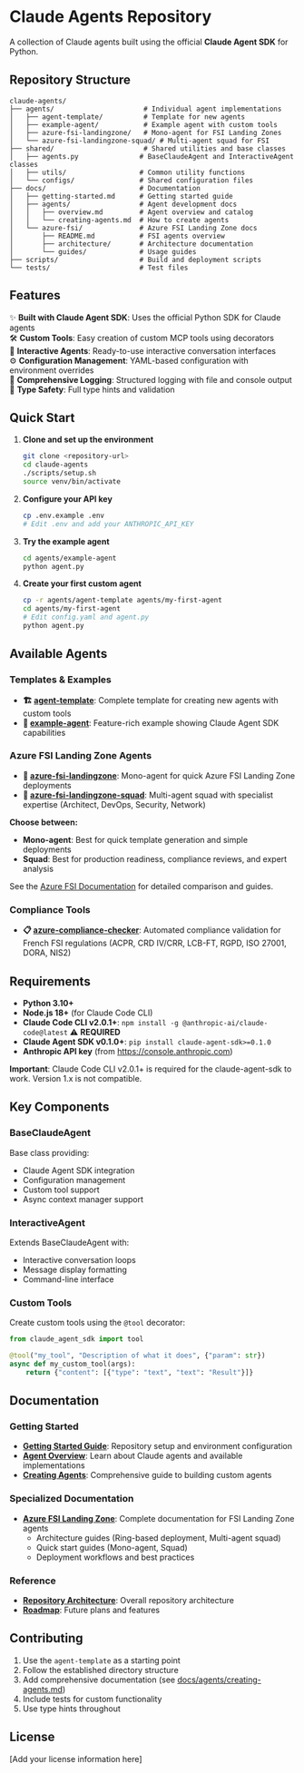 # Claude Agents Repository

A collection of Claude agents built using the official **Claude Agent SDK** for Python.

## Repository Structure

```
claude-agents/
├── agents/                      # Individual agent implementations
│   ├── agent-template/          # Template for new agents
│   ├── example-agent/           # Example agent with custom tools
│   ├── azure-fsi-landingzone/   # Mono-agent for FSI Landing Zones
│   └── azure-fsi-landingzone-squad/ # Multi-agent squad for FSI
├── shared/                      # Shared utilities and base classes
│   ├── agents.py               # BaseClaudeAgent and InteractiveAgent classes
│   ├── utils/                  # Common utility functions
│   └── configs/                # Shared configuration files
├── docs/                       # Documentation
│   ├── getting-started.md      # Getting started guide
│   ├── agents/                 # Agent development docs
│   │   ├── overview.md         # Agent overview and catalog
│   │   └── creating-agents.md  # How to create agents
│   └── azure-fsi/              # Azure FSI Landing Zone docs
│       ├── README.md           # FSI agents overview
│       ├── architecture/       # Architecture documentation
│       └── guides/             # Usage guides
├── scripts/                    # Build and deployment scripts
└── tests/                      # Test files
```

## Features

✨ **Built with Claude Agent SDK**: Uses the official Python SDK for Claude agents  
🛠️ **Custom Tools**: Easy creation of custom MCP tools using decorators  
🤖 **Interactive Agents**: Ready-to-use interactive conversation interfaces  
⚙️ **Configuration Management**: YAML-based configuration with environment overrides  
📝 **Comprehensive Logging**: Structured logging with file and console output  
🎯 **Type Safety**: Full type hints and validation  

## Quick Start

1. **Clone and set up the environment**
   ```bash
   git clone <repository-url>
   cd claude-agents
   ./scripts/setup.sh
   source venv/bin/activate
   ```

2. **Configure your API key**
   ```bash
   cp .env.example .env
   # Edit .env and add your ANTHROPIC_API_KEY
   ```

3. **Try the example agent**
   ```bash
   cd agents/example-agent
   python agent.py
   ```

4. **Create your first custom agent**
   ```bash
   cp -r agents/agent-template agents/my-first-agent
   cd agents/my-first-agent
   # Edit config.yaml and agent.py
   python agent.py
   ```

## Available Agents

### Templates & Examples
- **🏗️ [agent-template](agents/agent-template/)**: Complete template for creating new agents with custom tools
- **🎯 [example-agent](agents/example-agent/)**: Feature-rich example showing Claude Agent SDK capabilities

### Azure FSI Landing Zone Agents
- **🏦 [azure-fsi-landingzone](docs/azure-fsi/)**: Mono-agent for quick Azure FSI Landing Zone deployments
- **👥 [azure-fsi-landingzone-squad](docs/azure-fsi/)**: Multi-agent squad with specialist expertise (Architect, DevOps, Security, Network)

**Choose between:**
- **Mono-agent**: Best for quick template generation and simple deployments
- **Squad**: Best for production readiness, compliance reviews, and expert analysis

See the [Azure FSI Documentation](docs/azure-fsi/) for detailed comparison and guides.

### Compliance Tools
- **📋 [azure-compliance-checker](agents/azure-compliance-checker/)**: Automated compliance validation for French FSI regulations (ACPR, CRD IV/CRR, LCB-FT, RGPD, ISO 27001, DORA, NIS2)

## Requirements

- **Python 3.10+**
- **Node.js 18+** (for Claude Code CLI)
- **Claude Code CLI v2.0.1+**: `npm install -g @anthropic-ai/claude-code@latest` ⚠️ **REQUIRED**
- **Claude Agent SDK v0.1.0+**: `pip install claude-agent-sdk>=0.1.0`
- **Anthropic API key** (from https://console.anthropic.com)

**Important**: Claude Code CLI v2.0.1+ is required for the claude-agent-sdk to work. Version 1.x is not compatible.

## Key Components

### BaseClaudeAgent
Base class providing:
- Claude Agent SDK integration
- Configuration management  
- Custom tool support
- Async context manager support

### InteractiveAgent
Extends BaseClaudeAgent with:
- Interactive conversation loops
- Message display formatting
- Command-line interface

### Custom Tools
Create custom tools using the `@tool` decorator:

```python
from claude_agent_sdk import tool

@tool("my_tool", "Description of what it does", {"param": str})
async def my_custom_tool(args):
    return {"content": [{"type": "text", "text": "Result"}]}
```

## Documentation

### Getting Started
- **[Getting Started Guide](docs/getting-started.md)**: Repository setup and environment configuration
- **[Agent Overview](docs/agents/overview.md)**: Learn about Claude agents and available implementations
- **[Creating Agents](docs/agents/creating-agents.md)**: Comprehensive guide to building custom agents

### Specialized Documentation
- **[Azure FSI Landing Zone](docs/azure-fsi/)**: Complete documentation for FSI Landing Zone agents
  - Architecture guides (Ring-based deployment, Multi-agent squad)
  - Quick start guides (Mono-agent, Squad)
  - Deployment workflows and best practices

### Reference
- **[Repository Architecture](ARCHITECTURE.md)**: Overall repository architecture
- **[Roadmap](ROADMAP.md)**: Future plans and features

## Contributing

1. Use the `agent-template` as a starting point
2. Follow the established directory structure
3. Add comprehensive documentation (see [docs/agents/creating-agents.md](docs/agents/creating-agents.md))
4. Include tests for custom functionality
5. Use type hints throughout

## License

[Add your license information here]